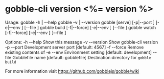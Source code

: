 
  gobble-cli version <%= version %>
  ===========================================

  Usage:
    gobble -h | --help
    gobble -v | --version
    gobble [serve] [-p|--port <port>] [-e|--env <env>] [--file <file>]
    gobble build [-f|--force] [-e|--env <env>] [--file <file>] <dest>
    gobble watch [-f|--force] [-e|--env <env>] [--file <file>] <dest>

  Options:
    -h --help      Show this message
    -v --version   Show gobble-cli version
    -p --port      Development server port [default: 4567]
    -f --force     Remove existing contents of <dest>
    -e --env       Environment setting [default: development]
       --file      Gobblefile name [default: gobblefile]
    <dest>         Destination directory for `gobble build`

  For more information visit https://github.com/gobblejs/gobble/wiki
